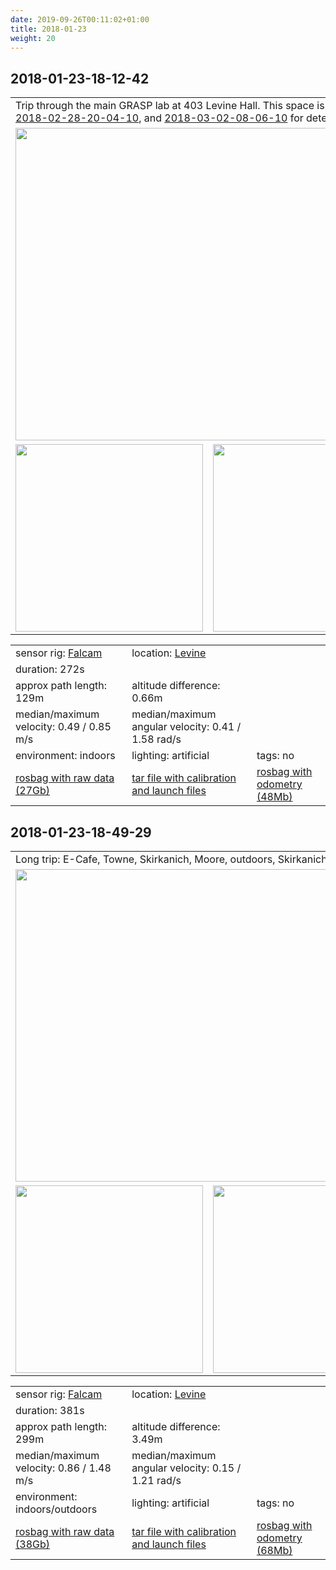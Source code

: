 ```yaml
---
date: 2019-09-26T00:11:02+01:00
title: 2018-01-23
weight: 20
---
```

## 2018-01-23-18-12-42
<a name="levine_403"/></a>
<table>
<tr>
<td colspan="3">Trip through the main GRASP lab at 403 Levine
Hall. This space is also recorded in sequences <a href="../../2018-01-16/2018-01-16#levine_403">2018-1-16-16-18-11</a>, <a href="../../2018-02-28/2018-02-28#levine_403">2018-02-28-20-04-10</a>, and <a href="../../2018-03-02/2018-03-02#levine_403">2018-03-02-08-06-10</a> for detecting scene changes.</td>
</tr>
<tr>
<td colspan="3"><a
href="http://visiondata.cis.upenn.edu/grasp_multicam/falcam/2018-01-16/14-41-13/2018-01-23-18-12-42.mp4"><img
src="../2018-01-23-18-12-42_video.jpg" width="500"/></a></td>
</tr>
<tr>
<td><img src="../2018-01-23-18-12-42_top_down.png" height="300"/></td>
<td><img src="../2018-01-23-18-12-42_at_angle.png" height="300"/></td>
<td><img src="../2018-01-23-18-12-42_close_up.png" height="300"/></td>
</tr>
</table>
<table>
<tr>
<td>sensor rig: <a href="../../../../sensors#falcamrig">Falcam</a></td>
<td>location: <a href="../../../../locations/levine">Levine</a></td>
</tr>
<tr><td>duration: 272s</td></tr>
<tr><td>approx path length: 129m</td><td>altitude difference: 0.66m</td></tr>
<tr>
<td>median/maximum velocity: 0.49 / 0.85 m/s</td>
<td>median/maximum angular velocity: 0.41 / 1.58 rad/s</td>
</tr>
<tr>
<td>environment: indoors</td><td>lighting: artificial</td><td>tags: no</td>
</tr>
<tr>
<td>
<a href="http://visiondata.cis.upenn.edu/grasp_multicam/falcam/2018-01-16/14-41-13/2018-01-23-18-12-42.bag">rosbag with raw data (27Gb)</a>
</td>
<td>
<a href="http://visiondata.cis.upenn.edu/grasp_multicam/falcam/2018-01-16/14-41-13/launch_and_calib_files.tar">tar file with calibration and launch files</a>
</td>
<td>
<a href="http://visiondata.cis.upenn.edu/grasp_multicam/falcam/2018-01-16/14-41-13/2018-01-23-18-12-42_odom.bag">rosbag with odometry (48Mb)</a>
</td>
</tr>
</table>

## 2018-01-23-18-49-29
<table>
<tr>
<td colspan="3">Long trip: E-Cafe, Towne, Skirkanich, Moore, outdoors, Skirkanich, courtyard, and back. Very little outdoors lighting.</td>
</tr>
<tr>
<td colspan="3"><a
href="http://visiondata.cis.upenn.edu/grasp_multicam/falcam/2018-01-16/14-41-13/2018-01-23-18-49-29.mp4"><img
src="../2018-01-23-18-49-29_video.jpg" width="500"/></a></td>
</tr>
<tr>
<td><img src="../2018-01-23-18-49-29_top_down.png" height="300"/></td>
<td><img src="../2018-01-23-18-49-29_at_angle.png" height="300"/></td>
<td><img src="../2018-01-23-18-49-29_close_up.png" height="300"/></td>
</tr>
</table>
<table>
<tr>
<td>sensor rig: <a href="../../../../sensors#falcamrig">Falcam</a></td>
<td>location: <a href="../../../../locations/levine">Levine</a></td>
</tr>
<tr><td>duration: 381s</td></tr>
<tr><td>approx path length: 299m</td><td>altitude difference: 3.49m</td></tr>
<tr>
<td>median/maximum velocity: 0.86 / 1.48 m/s</td>
<td>median/maximum angular velocity: 0.15 / 1.21 rad/s</td>
</tr>
<tr>
<td>environment: indoors/outdoors</td><td>lighting: artificial</td><td>tags: no</td>
</tr>
<tr>
<td>
<a href="http://visiondata.cis.upenn.edu/grasp_multicam/falcam/2018-01-16/14-41-13/2018-01-23-18-49-29.bag">rosbag with raw data (38Gb)</a>
</td>
<td>
<a href="http://visiondata.cis.upenn.edu/grasp_multicam/falcam/2018-01-16/14-41-13/launch_and_calib_files.tar">tar file with calibration and launch files</a>
</td>
<td>
<a href="http://visiondata.cis.upenn.edu/grasp_multicam/falcam/2018-01-16/14-41-13/2018-01-23-18-49-29_odom.bag">rosbag with odometry (68Mb)</a>
</td>
</tr>
</table>
